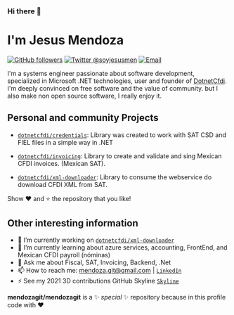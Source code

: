 ### Hi there 👋

# I'm Jesus Mendoza

[![GitHub followers](https://img.shields.io/github/followers/mendozagit?label=mendozagit&logo=github&style=flat-square)](https://github.com/mendozagit?tab=followers)
[![Twitter @soyjesusmen](https://img.shields.io/twitter/follow/soyjesusmen?label=%40soyjesusmen&logo=twitter&style=flat-square)](https://twitter.com/@soyjesusmen)
[![Email](https://img.shields.io/badge/mendoza.git%40gmail.com-mail-blueviolet?style=flat-square)](mailto://mendoza.git@gmail.com)

I'm a systems engineer passionate about software development, specialized in Microsoft .NET technologies, user and founder of [DotnetCfdi](https://github.com/dotnetcfdi). I'm deeply convinced on free software and the value of community.  but I also make non open source software, I really enjoy it. 

## Personal and community Projects

- [`dotnetcfdi/credentials`](https://github.com/dotnetcfdi/credentials):
  Library was created to work with SAT CSD and FIEL files in a simple way in .NET
  
- [`dotnetcfdi/invoicing`](https://github.com/dotnetcfdi/invoicing):
  Library to create and validate and sing Mexican CFDI invoices. (Mexican SAT).
  
- [`dotnetcfdi/xml-downloader`](https://github.com/dotnetcfdi/xml-downloader):
  Library to consume the webservice do download CFDI XML from SAT.
  

Show :heart: and :star: the repository that you like!

## Other interesting information

- 🔭 I’m currently working on [`dotnetcfdi/xml-downloader`](https://github.com/dotnetcfdi/xml-downloader)
- 🌱 I’m currently learning about azure services, accounting, FrontEnd, and Mexican CFDI payroll (nóminas)
- 💬 Ask me about Fiscal, SAT, Invoicing, Backend, .Net
- 📫 How to reach me: mendoza.git@gmail.com | [`LinkedIn`](https://www.linkedin.com/in/mendozajj/)
- ⚡ See my 2021 3D contributions GitHub Skyline  [`Skyline`](https://skyline.github.com/mendozagit/2021/)    

  
**mendozagit/mendozagit** is a ✨ _special_ ✨ repository because in this profile code with :heart: 

<!--
**mendozagit/mendozagit** is a ✨ _special_ ✨ repository because its `README.md` (this file) appears on your GitHub profile.

Here are some ideas to get you started:

- 🔭 I’m currently working on ...
- 🌱 I’m currently learning ...
- 👯 I’m looking to collaborate on ...
- 🤔 I’m looking for help with ...
- 💬 Ask me about ...
- 📫 How to reach me: ...
- 😄 Pronouns: ...

-->
